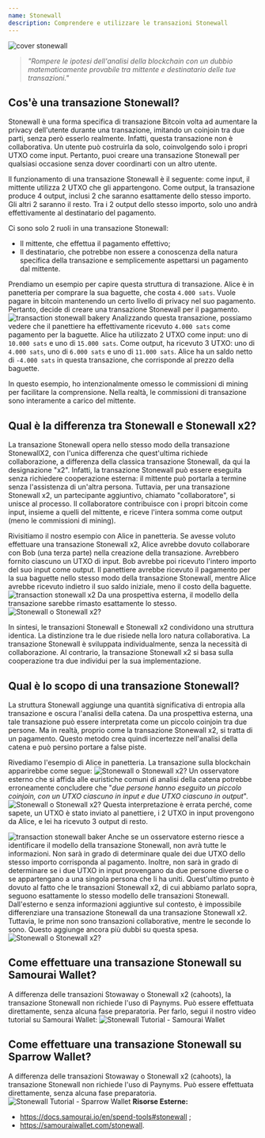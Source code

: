 ```yaml
---
name: Stonewall
description: Comprendere e utilizzare le transazioni Stonewall
---
```

![cover stonewall](assets/cover.jpeg)

> *"Rompere le ipotesi dell'analisi della blockchain con un dubbio matematicamente provabile tra mittente e destinatario delle tue transazioni."*

## Cos'è una transazione Stonewall?
Stonewall è una forma specifica di transazione Bitcoin volta ad aumentare la privacy dell'utente durante una transazione, imitando un coinjoin tra due parti, senza però esserlo realmente. Infatti, questa transazione non è collaborativa. Un utente può costruirla da solo, coinvolgendo solo i propri UTXO come input. Pertanto, puoi creare una transazione Stonewall per qualsiasi occasione senza dover coordinarti con un altro utente.

Il funzionamento di una transazione Stonewall è il seguente: come input, il mittente utilizza 2 UTXO che gli appartengono. Come output, la transazione produce 4 output, inclusi 2 che saranno esattamente dello stesso importo. Gli altri 2 saranno il resto. Tra i 2 output dello stesso importo, solo uno andrà effettivamente al destinatario del pagamento.

Ci sono solo 2 ruoli in una transazione Stonewall:
- Il mittente, che effettua il pagamento effettivo;
- Il destinatario, che potrebbe non essere a conoscenza della natura specifica della transazione e semplicemente aspettarsi un pagamento dal mittente.

Prendiamo un esempio per capire questa struttura di transazione. Alice è in panetteria per comprare la sua baguette, che costa `4.000 sats`. Vuole pagare in bitcoin mantenendo un certo livello di privacy nel suo pagamento. Pertanto, decide di creare una transazione Stonewall per il pagamento.
![transaction stonewall bakery](assets/fr/1.png)
Analizzando questa transazione, possiamo vedere che il panettiere ha effettivamente ricevuto `4.000 sats` come pagamento per la baguette. Alice ha utilizzato 2 UTXO come input: uno di `10.000 sats` e uno di `15.000 sats`. Come output, ha ricevuto 3 UTXO: uno di `4.000 sats`, uno di `6.000 sats` e uno di `11.000 sats`. Alice ha un saldo netto di `-4.000 sats` in questa transazione, che corrisponde al prezzo della baguette.

In questo esempio, ho intenzionalmente omesso le commissioni di mining per facilitare la comprensione. Nella realtà, le commissioni di transazione sono interamente a carico del mittente.

## Qual è la differenza tra Stonewall e Stonewall x2?
La transazione Stonewall opera nello stesso modo della transazione StonewallX2, con l'unica differenza che quest'ultima richiede collaborazione, a differenza della classica transazione Stonewall, da qui la designazione "x2". Infatti, la transazione Stonewall può essere eseguita senza richiedere cooperazione esterna: il mittente può portarla a termine senza l'assistenza di un'altra persona. Tuttavia, per una transazione Stonewall x2, un partecipante aggiuntivo, chiamato "collaboratore", si unisce al processo. Il collaboratore contribuisce con i propri bitcoin come input, insieme a quelli del mittente, e riceve l'intera somma come output (meno le commissioni di mining).

Rivisitiamo il nostro esempio con Alice in panetteria. Se avesse voluto effettuare una transazione Stonewall x2, Alice avrebbe dovuto collaborare con Bob (una terza parte) nella creazione della transazione. Avrebbero fornito ciascuno un UTXO di input. Bob avrebbe poi ricevuto l'intero importo del suo input come output. Il panettiere avrebbe ricevuto il pagamento per la sua baguette nello stesso modo della transazione Stonewall, mentre Alice avrebbe ricevuto indietro il suo saldo iniziale, meno il costo della baguette.
![transaction stonewall x2](assets/fr/2.png)
Da una prospettiva esterna, il modello della transazione sarebbe rimasto esattamente lo stesso.
![Stonewall o Stonewall x2?](assets/fr/3.png)

In sintesi, le transazioni Stonewall e Stonewall x2 condividono una struttura identica. La distinzione tra le due risiede nella loro natura collaborativa. La transazione Stonewall è sviluppata individualmente, senza la necessità di collaborazione. Al contrario, la transazione Stonewall x2 si basa sulla cooperazione tra due individui per la sua implementazione.

## Qual è lo scopo di una transazione Stonewall?
La struttura Stonewall aggiunge una quantità significativa di entropia alla transazione e oscura l'analisi della catena. Da una prospettiva esterna, una tale transazione può essere interpretata come un piccolo coinjoin tra due persone. Ma in realtà, proprio come la transazione Stonewall x2, si tratta di un pagamento. Questo metodo crea quindi incertezze nell'analisi della catena e può persino portare a false piste.

Rivediamo l'esempio di Alice in panetteria. La transazione sulla blockchain apparirebbe come segue:
![Stonewall o Stonewall x2?](assets/fr/4.png)
Un osservatore esterno che si affida alle euristiche comuni di analisi della catena potrebbe erroneamente concludere che "*due persone hanno eseguito un piccolo coinjoin, con un UTXO ciascuno in input e due UTXO ciascuno in output*".
![Stonewall o Stonewall x2?](assets/fr/5.png)
Questa interpretazione è errata perché, come sapete, un UTXO è stato inviato al panettiere, i 2 UTXO in input provengono da Alice, e lei ha ricevuto 3 output di resto.

![transaction stonewall baker](assets/fr/1.png)
Anche se un osservatore esterno riesce a identificare il modello della transazione Stonewall, non avrà tutte le informazioni. Non sarà in grado di determinare quale dei due UTXO dello stesso importo corrisponda al pagamento. Inoltre, non sarà in grado di determinare se i due UTXO in input provengano da due persone diverse o se appartengano a una singola persona che li ha uniti. Quest'ultimo punto è dovuto al fatto che le transazioni Stonewall x2, di cui abbiamo parlato sopra, seguono esattamente lo stesso modello delle transazioni Stonewall. Dall'esterno e senza informazioni aggiuntive sul contesto, è impossibile differenziare una transazione Stonewall da una transazione Stonewall x2. Tuttavia, le prime non sono transazioni collaborative, mentre le seconde lo sono. Questo aggiunge ancora più dubbi su questa spesa.
![Stonewall o Stonewall x2?](assets/fr/3.png)
## Come effettuare una transazione Stonewall su Samourai Wallet?
A differenza delle transazioni Stowaway o Stonewall x2 (cahoots), la transazione Stonewall non richiede l'uso di Paynyms. Può essere effettuata direttamente, senza alcuna fase preparatoria. Per farlo, segui il nostro video tutorial su Samourai Wallet: 
![Stonewall Tutorial - Samourai Wallet](https://youtu.be/mlRtZvWGuk0?si=e_lSKJLvybWUna1j)

## Come effettuare una transazione Stonewall su Sparrow Wallet?
A differenza delle transazioni Stowaway o Stonewall x2 (cahoots), la transazione Stonewall non richiede l'uso di Paynyms. Può essere effettuata direttamente, senza alcuna fase preparatoria.
![Stonewall Tutorial - Sparrow Wallet](https://youtu.be/su89ljkV_OI?si=1jNaSJGvECUYe6Or)
**Risorse Esterne:**
- https://docs.samourai.io/en/spend-tools#stonewall ;
- https://samouraiwallet.com/stonewall.
